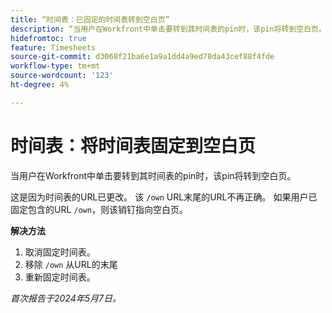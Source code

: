 ```yaml
---
title: “时间表：已固定的时间表转到空白页”
description: “当用户在Workfront中单击要转到其时间表的pin时，该pin将转到空白页。 有解决方法可用。"
hidefromtoc: true
feature: Timesheets
source-git-commit: d3068f21ba6e1a9a1dd4a9ed78da43cef88f4fde
workflow-type: tm+mt
source-wordcount: '123'
ht-degree: 4%

---
```



# 时间表：将时间表固定到空白页

当用户在Workfront中单击要转到其时间表的pin时，该pin将转到空白页。

这是因为时间表的URL已更改。 该 `/own` URL末尾的URL不再正确。 如果用户已固定包含的URL `/own`，则该销钉指向空白页。

**解决方法**

1. 取消固定时间表。
1. 移除 `/own` 从URL的末尾
1. 重新固定时间表。

_首次报告于2024年5月7日。_
